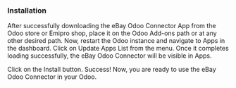 ### Installation

After successfully downloading the eBay Odoo Connector App from the Odoo store or Emipro shop, place it on the Odoo Add-ons path or at any other desired path. Now, restart the Odoo instance and navigate to Apps in the dashboard. Click on Update Apps List from the menu. Once it completes loading successfully, the eBay Odoo Connector will be visible in Apps.

Click on the Install button. Success! Now, you are ready to use the eBay Odoo Connector in your Odoo.

